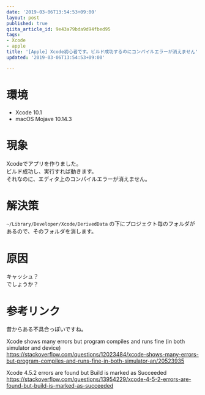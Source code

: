 ```yaml
---
date: '2019-03-06T13:54:53+09:00'
layout: post
published: true
qiita_article_id: 9e43a79bda9d94fbed95
tags:
- Xcode
- apple
title: '[Apple] Xcode初心者です。ビルド成功するのにコンパイルエラーが消えません'
updated: '2019-03-06T13:54:53+09:00'

---
```

# 環境  
  
* Xcode 10.1  
* macOS Mojave 10.14.3  
  
  
# 現象  
  
Xcodeでアプリを作りました。  
ビルド成功し、実行すれば動きます。  
それなのに、エディタ上のコンパイルエラーが消えません。  
  
# 解決策  
  
`~/Library/Developer/Xcode/DerivedData` の下にプロジェクト毎のフォルダがあるので、そのフォルダを消します。  
  
# 原因  
  
キャッシュ？  
でしょうか？  
  
# 参考リンク  
  
昔からある不具合っぽいですね。  
  
Xcode shows many errors but program compiles and runs fine (in both simulator and device)  
https://stackoverflow.com/questions/12023484/xcode-shows-many-errors-but-program-compiles-and-runs-fine-in-both-simulator-an/20523935  
  
Xcode 4.5.2 errors are found but Build is marked as Succeeded  
https://stackoverflow.com/questions/13954229/xcode-4-5-2-errors-are-found-but-build-is-marked-as-succeeded  
  
  
  
